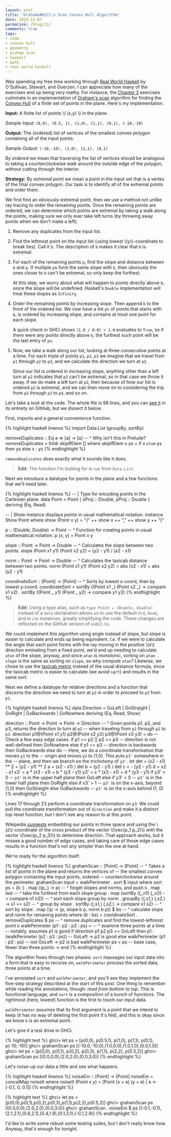 ```yaml
---
layout: post
title: "Graham&#8217;s Scan Convex Hull Algorithm"
date: 2015-12-07
permalink: /blog/11/
comments: true
tags:
- code
- convex hull
- geometry
- graham scan
- haskell
- math
- real world haskell
---
```


Was spending my free time working through [Real World Haskell][1] by
O'Sullivan, Stewart, and Goerzen.
I can appreciate how many of the exercises end up being very mathy.
For instance, the [Chapter 3][2] exercises culminate in an
implementation of [Graham's scan][3] algorithm for finding the
[Convex Hull][4] of a finite set of points in the plane.
Here's my implementation.

  [1]: http://book.realworldhaskell.org/
  [2]: http://book.realworldhaskell.org/read/defining-types-streamlining-functions.html
  [3]: http://en.wikipedia.org/wiki/Graham_scan
  [4]: http://en.wikipedia.org/wiki/Convex_hull

<!--break-->

**Input:** A finite list of points \\( (x,y) \\) in the plane.

_Sample Input:_ `(0,0), (0.5, 1), (1,0), (1,1), (0,1), (-10,-10)`

**Output:** The (ordered) list of vertices of the smallest convex
polygon containing all of the input points.

_Sample Output:_ `(-10,-10), (1,0), (1,1), (0,1)`

By _ordered_ we mean that traversing the list of vertices should be
analogous to taking a counterclockwise walk around the outside edge of
the polygon, without cutting through the interior.

**Strategy:** By _extremal point_ we mean a point in the input set that
is a vertex of the final convex polygon. Our task is to identify all of
the extremal points and order them.

We first find an obviously-extremal point, then we use a method not
unlike ray tracing to order the remaining points. Once the remaining
points are ordered, we can determine which points are extremal by
taking a walk along the points, making sure we only ever take left
turns (by throwing away points when we don't make a left).

1.  Remove any duplicates from the input list.

2.  Find the leftmost point on the input list (using lowest
    \\(y\\)-coordinate to break ties). Call it `b`.
    The description of `b` makes it clear that `b` is extremal.

3.  For each of the remaining points `p`, find the slope and
    distance between `b` and `p`. If multiple `p`s form the
    same slope with `b`, then obviously the ones closer to `b` can't
    be extremal, so only keep the furthest.

    At this step, we worry about what will happen to points directly
    above `b`, since the slope will be undefined. Haskell's `Double`
    implementation will treat these slopes as `Infinity`.

4.  Order the remaining points by increasing slope. Then append `b`
    to the front of the ordered list. We now have a list `ps` of
    points that starts with `b`, is ordered by increasing slope,
    and contains at most one point for each slope.

    A quick check in GHCi shows `(1.0 / 0.0) > 1.0` evaluates to `True`,
    so if there were any points directly above `b`, the furthest
    such point will be the last entry of `ps`.

5.  Now, we take a walk along our list, looking at three consecutive
    points at a time. For each triple of points `p1`, `p2`, `p3` we
    imagine that we travel from `p1` through `p2` to `p3`,
    and we calculate the direction we turn at `p2`.

    Since our list is ordered in increasing slope, anything other than a
    left turn at `p2` indicates that `p2` can't be extremal, so
    in that case we throw it away. If we do make a left turn at
    `p2`, then because of how our list is ordered `p2` is
    extremal, and we can then move on to considering the trip from
    `p2` through `p3` to `p4`, and so on.

Let's take a look at the code. The whole file is 98 lines, and you can
[see it][5] in its entirety on GitHub, but we dissect it below.

  [5]: http://github.com/friedbrice/RealWorldHaskell/blob/master/ch3/exB12.hs

First, imports and a general convenience function.

{% highlight haskell linenos %}
import Data.List (groupBy, sortBy)

removeDuplicates :: Eq a => [a] -> [a]
-- ^ Why isn't this in Prelude?
removeDuplicates = foldr skipIfElem []
  where
    skipIfElem x ys = if x `elem` ys
                      then ys
                      else x : ys
{% endhighlight %}

`removeDuplicates` does exactly what it sounds like it does.

> **Edit:** The function I'm looking for is `nub` from `Data.List`.

Next we introduce a datatype for points in the plane and a few
functions that we'll need later.

{% highlight haskell linenos %}
-- | Type for encoding points in the Cartesian plane.
data Point = Point { xProj :: Double, yProj :: Double }
             deriving (Eq, Read)

-- | Show instance displays points in usual mathematical notation.
instance Show Point where
  show (Point x y) = "(" ++ show x ++ "," ++ show y ++ ")"

p :: (Double, Double) -> Point
-- ^ Function for creating points in usual mathematical notation.
p (x, y) = Point x y

slope :: Point -> Point -> Double
-- ^ Calculates the slope between two points.
slope (Point x1 y1) (Point x2 y2) = (y2 - y1) / (x2 - x1)

norm :: Point -> Point -> Double
-- ^ Calculates the taxicab distance between two points.
norm (Point x1 y1) (Point x2 y2) = abs (x2 - x1) + abs (y2 - y1)

coordinateSort :: [Point] -> [Point]
-- ^ Sorts by lowest x-coord, then by lowest y-coord.
coordinateSort = sortBy (\(Point x1 _) (Point x2 _) -> compare x1 x2)
               . sortBy (\(Point _ y1) (Point _ y2) -> compare y1 y2)
{% endhighlight %}

> **Edit:** Using a type alias, such as `type Point = (Double, Double)`
> instead of a `data` declaration
> allows us to use the default `Ord`, `Read`, and `Write` instances,
> greatly simplifying the code. These changes are reflected on the
> GitHub version of `exB12.hs`.

We could implement this algorithm using angle instead of slope, but
slope is easier to calculate and ends up being equivalent. _I.e._ if we
were to calculate the angle that each point forms with the ray moving in
the positive \\(x\\) direction eminating from a fixed point, we'd end up
needing to calculate `atan` of the slope, anyway, and since `atan` is
monotonic, sorting on `atan . slope` is the same as sorting on `slope`,
so why compute `atan`? Likewise, we chose to use the [taxicab metric][6]
instead of the usual distance formula, since the taxicab metric is
easier to calculate (we avoid `sqrt`) and results in the same sort.

  [6]: http://en.wikipedia.org/Taxicab_geometry

Next we define a datatype for relative directions and a function that
discerns the direction we need to turn at `p2` in order to proceed to
`p3` from `p1`.

{% highlight haskell linenos %}
data Direction = GoLeft | GoStraight | GoRight | GoBackwards | GoNowhere
                 deriving (Eq, Read, Show)

direction :: Point -> Point -> Point -> Direction
-- ^ Given points p1, p2, and p3, returns the direction to turn at `p2`
--   when traveling from `p1` through `p2` to `p3`.
direction p1@(Point x1 y1) p2@(Point x2 y2) p3@(Point x3 y3) = do
  -- Check a few easy edge cases.
  if p1 == p2 || p2 == p3 -- direction is not well-defined
  then GoNowhere
  else if p1 == p3 -- direction is backwards
  then GoBackwards
  else do
    -- Here, we do a coordinate transformation that moves `p1` to the
    -- origin and moves `p2` to (1,0). This puts `p3'` somewhere in the
    -- plane, and then we branch on the trichotomy of `y3'`.
    let det = (x2 - x1) ** 2 + (y2 - y1) ** 2
        a   = (x2 - x1) / det
        b   = (y2 - y1) / det
        c   = - (y2 - y1)
        d   = x2 - x1
        x3' = a * (x3 - x1) + b * (y3 - y1)
        y3' = c * (x3 - x1) + d * (y3 - y1)
    if y3' > 0 -- `p3'` is in the upper half plane
    then GoLeft
    else if y3' < 0 -- `p3'` is in the lower half plane
    then GoRight
    else if x3' > 1 -- `p3'` is on the x-axis, beyond (1,0)
    then GoStraight
    else GoBackwards -- `p3'` is on the x-axis behind (1, 0)
{% endhighlight %}

Lines 17 through 23 perform a coordinate transformation on `p3`. We
could pull the coordinate transformation out of `direction` and make it
a distinct top-level function, but I don't see any reason to at this
point.

Wikipedia [suggests][7] embedding our points in three space
and using the \\(z\\)-coordinate of the cross
product of the vector \\(\vec{p_1 p_2}\\) with the vector
\\(\vec{p_2 p_3}\\) to determine direction.
That approach works, but it misses a good number of edge cases,
and taking care of those edge cases results in a function that's
not any simpler than the one at hand.

  [7]: http://en.wikipedia.org/wiki/Graham_scan#Algorithm

We're ready for the algorithm itself:

{% highlight haskell linenos %}
grahamScan :: [Point] -> [Point]
-- ^ Takes a list of points in the plane and returns the vertices of
--   the smallest convex polygon containing the input points, ordered
--   counterclockwise around the perimeter.
grahamScan input = walkPerimeter . sort $ input
  where
    sort ps = (b :)
            . map (\(p,_,_) -> p)
            -- ^ forget slopes and norms, and push `b`
            . map last
            -- ^ take the furthest from each slope group
            . map (sortBy (\(_,_,n1) (_,_,n2) -> compare n1 n2))
            -- ^ sort each slope group by norm
            . groupBy (\(_,s1,_) (_,s2,_) -> s1 == s2)
            -- ^ group by slope
            . sortBy (\(_,s1,_) (_,s2,_) -> compare s1 s2)
            -- ^ sort by slope
            . map (\p -> (p, slope b p, norm b p)) $ bs
            -- ^ calculate slope and norm for remaning points
      where
        (b : bs) = coordinateSort . removeDuplicates $ ps
        -- ^ remove duplicates and find the lowest-leftmost point `b`
    walkPerimeter (p1 : p2 : p3 : ps) =
      -- ^ examine three points at a time
      --   notably, assumes p1 is good
      if direction p1 p2 p3 == GoLeft
      then p1 : (walkPerimeter (p2 : p3 : ps)) -- GoLeft -> p2 is good
      else walkPerimeter (p1 : p3 : ps) -- not GoLeft -> p2 is bad
    walkPerimeter ps = ps -- base case, fewer than three points -> end
{% endhighlight %}

The algorithm flows through two phases: `sort` massages our input data
into a form that is easy to recurse on, `walkPerimeter` process the
sorted data, three points at a time.

I've annotated `sort` and `walkPerimeter`, and you'll see they
implement the five-step strategy described at the start of this post.
One thing to remember while reading the annotations, though: _read from
bottom to top_. This is functional language, and `sort` is a composition
of a bunch of functions. The rightmost (here, lowest) function is the
first to touch our input data.

`walkPerimeter` assumes that its first argument is a point that we
intend to keep (it has no way of deleting the first point it's fed),
and this is okay since we know `b` is an extremal point.

Let's give it a test drive in GHCi.

{% highlight text %}
ghci> let ps = [p(0,0), p(0.5,1), p(1,0), p(1,1), p(0,1), p(-10,-10)]
ghci> grahamScan ps
[(-10.0,-10.0),(1.0,0.0),(1.0,1.0),(0.0,1.0)]
ghci> let ps = [p(0,0), p(0,1), p(0,2), p(0,3), p(1,1), p(2,2), p(0.5,2)]
ghci> grahamScan ps
[(0.0,0.0),(2.0,2.0),(0.0,3.0)]
{% endhighlight %}

Let's noise-up our data a little and see what happens.

{% highlight haskell linenos %}
noiseEm :: [Point] -> [Point]
noiseEm = concatMap noiseIt
  where
    noiseIt (Point x y) = [Point (x + e) (y + e) | e <- [-0.1, 0, 0.1]]
{% endhighlight %}

{% highlight text %}
ghci> let ps = [p(0,0),p(0,1),p(0,2),p(0,3),p(1,1),p(2,2),p(0.5,2)]
ghci> grahamScan ps
[(0.0,0.0),(2.0,2.0),(0.0,3.0)]
ghci> grahamScan . noiseEm $ ps
[(-0.1,-0.1),(2.1,2.1),(0.6,2.1),(0.4,1.9),(0.1,3.1),(-0.1,2.9)]
{% endhighlight %}

I'd like to write some robust some testing suites,
but I don't really know how.
Anyway, that's enough for tonight.

